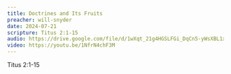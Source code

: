 ```yaml
---
title: Doctrines and Its Fruits
preacher: will-snyder
date: 2024-07-21
scripture: Titus 2:1-15
audio: https://drive.google.com/file/d/1wXqt_21g4HGSLFGi_DqCn5-yWsXBL1xH/view
video: https://youtu.be/1NfrN4chF3M
---
```

Titus 2:1-15